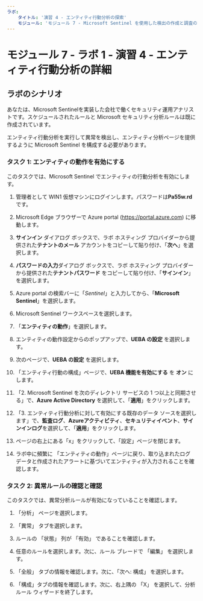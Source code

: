 ```yaml
---
ラボ:
    タイトル: '演習 4 - エンティティ行動分析の探索'
    モジュール: 'モジュール 7 - Microsoft Sentinel を使用した検出の作成と調査の実行'
---
```


# モジュール 7 - ラボ 1 - 演習 4 - エンティティ行動分析の詳細

## ラボのシナリオ

あなたは、Microsoft Sentinelを実装した会社で働くセキュリティ運用アナリストです。スケジュールされたルールと Microsoft セキュリティ分析ルールは既に作成されています。

エンティティ行動分析を実行して異常を検出し、エンティティ分析ページを提供するように Microsoft Sentinel を構成する必要があります。

### タスク 1: エンティティの動作を有効にする

このタスクでは、Microsoft Sentinel でエンティティの行動分析を有効にします。

1. 管理者として WIN1 仮想マシンにログインします。パスワードは**Pa55w.rd** です。  

1. Microsoft Edge ブラウザーで Azure portal (https://portal.azure.com) に移動します。

1. **サインイン** ダイアログ ボックスで、ラボ ホスティング プロバイダーから提供された**テナントのメール** アカウントをコピーして貼り付け、「**次へ**」を選択します。

1. **パスワードの入力**ダイアログ ボックスで、ラボ ホスティング プロバイダーから提供された**テナントパスワード** をコピーして貼り付け、「**サインイン**」を選択します。

1. Azure portal の検索バーに「*Sentinel*」と入力してから、「**Microsoft Sentinel**」を選択します。

1. Microsoft Sentinel ワークスペースを選択します。

1. 「**エンティティの動作**」を選択します。 

1. エンティティの動作設定からのポップアップで、**UEBA の設定** を選択します。

1. 次のページで、**UEBA の設定** を選択します。

1. 「エンティティ行動の構成」ページで、**UEBA 機能を有効にする** を **オン** にします。

1. 「2. Microsoft Sentinel を次のディレクトリ サービスの 1 つ以上と同期させる」で、**Azure Active Directory** を選択して、「**適用**」をクリックします。

1. 「3. エンティティ行動分析に対して有効にする既存のデータ ソースを選択します」で、**監査ログ**、**Azureアクティビティ**、**セキュリティイベント**、**サインインログ**を選択して、「**適用**」をクリックします。

1. ページの右上にある「x」をクリックして、「設定」ページを閉じます。

1. ラボ中に頻繁に 「エンティティの動作」ページに戻り、取り込まれたログ データと作成されたアラートに基づいてエンティティが入力されることを確認します。


### タスク 2: 異常ルールの確認と確認

このタスクでは、異常分析ルールが有効になっていることを確認します。

1. 「分析」 ページを選択します。

1. 「異常」 タブを選択します。

1. ルールの 「状態」 列が 「有効」 であることを確認します。

1. 任意のルールを選択します。次に、ルール ブレードで 「編集」 を選択します。

1. 「全般」 タブの情報を確認します。次に、「次へ: 構成」 を選択します。

1. 「構成」タブの情報を確認します。次に、右上隅の 「X」 を選択して、分析ルール ウィザードを終了します。


